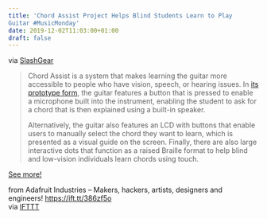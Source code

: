 ```yaml
---
title: 'Chord Assist Project Helps Blind Students Learn to Play
Guitar #MusicMonday'
date: 2019-12-02T11:03:00+01:00
draft: false
---
```


via [SlashGear](https://www.slashgear.com/chord-assist-project-helps-blind-students-learn-to-play-guitar-23601260/)

> Chord Assist is a system that makes learning the guitar more accessible to people who have vision, speech, or hearing issues. In [its prototype form](https://medium.com/google-developer-experts/chord-assist-building-an-accessible-smart-guitar-for-the-mute-deaf-and-blind-4f81669ab663), the guitar features a button that is pressed to enable a microphone built into the instrument, enabling the student to ask for a chord that is then explained using a built-in speaker.
> 
> Alternatively, the guitar also features an LCD with buttons that enable users to manually select the chord they want to learn, which is presented as a visual guide on the screen. Finally, there are also large interactive dots that function as a raised Braille format to help blind and low-vision individuals learn chords using touch.

[See more!](https://www.slashgear.com/chord-assist-project-helps-blind-students-learn-to-play-guitar-23601260/)

  
  
from Adafruit Industries – Makers, hackers, artists, designers and engineers! https://ift.tt/386zf5o  
via [IFTTT](https://ifttt.com/?ref=da&site=blogger)